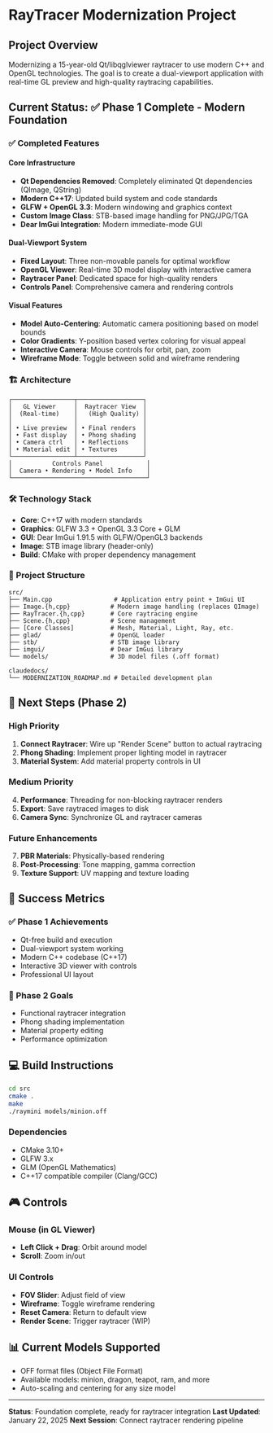 # RayTracer Modernization Project

## Project Overview
Modernizing a 15-year-old Qt/libqglviewer raytracer to use modern C++ and OpenGL technologies. The goal is to create a dual-viewport application with real-time GL preview and high-quality raytracing capabilities.

## Current Status: ✅ Phase 1 Complete - Modern Foundation

### ✅ Completed Features

#### Core Infrastructure
- **Qt Dependencies Removed**: Completely eliminated Qt dependencies (QImage, QString)
- **Modern C++17**: Updated build system and code standards
- **GLFW + OpenGL 3.3**: Modern windowing and graphics context
- **Custom Image Class**: STB-based image handling for PNG/JPG/TGA
- **Dear ImGui Integration**: Modern immediate-mode GUI

#### Dual-Viewport System
- **Fixed Layout**: Three non-movable panels for optimal workflow
- **OpenGL Viewer**: Real-time 3D model display with interactive camera
- **Raytracer Panel**: Dedicated space for high-quality renders
- **Controls Panel**: Comprehensive camera and rendering controls

#### Visual Features
- **Model Auto-Centering**: Automatic camera positioning based on model bounds
- **Color Gradients**: Y-position based vertex coloring for visual appeal
- **Interactive Camera**: Mouse controls for orbit, pan, zoom
- **Wireframe Mode**: Toggle between solid and wireframe rendering

### 🏗️ Architecture

```
┌─────────────────┬──────────────────┐
│   GL Viewer     │  Raytracer View  │
│  (Real-time)    │   (High Quality) │
│                 │                  │
│ • Live preview  │ • Final renders  │
│ • Fast display  │ • Phong shading  │
│ • Camera ctrl   │ • Reflections    │
│ • Material edit │ • Textures       │
└─────────────────┴──────────────────┘
│           Controls Panel            │
│  Camera • Rendering • Model Info    │
└─────────────────────────────────────┘
```

### 🛠️ Technology Stack

- **Core**: C++17 with modern standards
- **Graphics**: GLFW 3.3 + OpenGL 3.3 Core + GLM
- **GUI**: Dear ImGui 1.91.5 with GLFW/OpenGL3 backends
- **Image**: STB image library (header-only)
- **Build**: CMake with proper dependency management

### 📁 Project Structure

```
src/
├── Main.cpp                 # Application entry point + ImGui UI
├── Image.{h,cpp}           # Modern image handling (replaces QImage)
├── RayTracer.{h,cpp}       # Core raytracing engine
├── Scene.{h,cpp}           # Scene management
├── [Core Classes]          # Mesh, Material, Light, Ray, etc.
├── glad/                   # OpenGL loader
├── stb/                    # STB image library
├── imgui/                  # Dear ImGui library
└── models/                 # 3D model files (.off format)

claudedocs/
└── MODERNIZATION_ROADMAP.md # Detailed development plan
```

## 🚀 Next Steps (Phase 2)

### High Priority
1. **Connect Raytracer**: Wire up "Render Scene" button to actual raytracing
2. **Phong Shading**: Implement proper lighting model in raytracer
3. **Material System**: Add material property controls in UI

### Medium Priority
4. **Performance**: Threading for non-blocking raytracer renders
5. **Export**: Save raytraced images to disk
6. **Camera Sync**: Synchronize GL and raytracer cameras

### Future Enhancements
7. **PBR Materials**: Physically-based rendering
8. **Post-Processing**: Tone mapping, gamma correction
9. **Texture Support**: UV mapping and texture loading

## 🎯 Success Metrics

### ✅ Phase 1 Achievements
- Qt-free build and execution
- Dual-viewport system working
- Modern C++ codebase (C++17)
- Interactive 3D viewer with controls
- Professional UI layout

### 🎯 Phase 2 Goals
- Functional raytracer integration
- Phong shading implementation
- Material property editing
- Performance optimization

## 💻 Build Instructions

```bash
cd src
cmake .
make
./raymini models/minion.off
```

### Dependencies
- CMake 3.10+
- GLFW 3.x
- GLM (OpenGL Mathematics)
- C++17 compatible compiler (Clang/GCC)

## 🎮 Controls

### Mouse (in GL Viewer)
- **Left Click + Drag**: Orbit around model
- **Scroll**: Zoom in/out

### UI Controls
- **FOV Slider**: Adjust field of view
- **Wireframe**: Toggle wireframe rendering
- **Reset Camera**: Return to default view
- **Render Scene**: Trigger raytracer (WIP)

## 📊 Current Models Supported

- OFF format files (Object File Format)
- Available models: minion, dragon, teapot, ram, and more
- Auto-scaling and centering for any size model

---

**Status**: Foundation complete, ready for raytracer integration
**Last Updated**: January 22, 2025
**Next Session**: Connect raytracer rendering pipeline